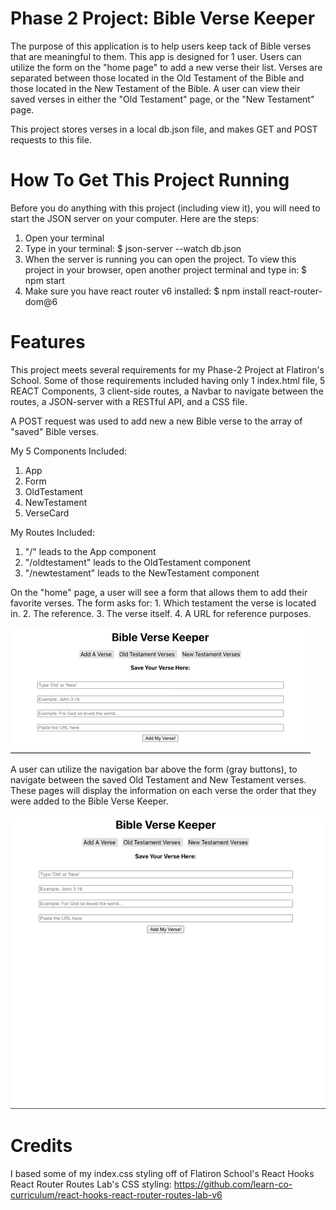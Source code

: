 # Phase 2 Project: Bible Verse Keeper

The purpose of this application is to help users keep tack of Bible verses that are meaningful to them. This app is designed for 1 user. Users can utilize the form on the "home page" to add a new verse their list. Verses are separated between those located in the Old Testament of the Bible and those located in the New Testament of the Bible. A user can view their saved verses in either the "Old Testament" page, or the "New Testament" page.

This project stores verses in a local db.json file, and makes GET and POST requests to this file.

# How To Get This Project Running
Before you do anything with this project (including view it), you will need to start the JSON server on your computer. Here are the steps:
1. Open your terminal
2. Type in your terminal: $ json-server --watch db.json
3. When the server is running you can open the project. To view this project in your browser, open another project terminal and type in: $ npm start
4. Make sure you have react router v6 installed: $ npm install  react-router-dom@6

# Features
This project meets several requirements for my Phase-2 Project at Flatiron's School. Some of those requirements included having only 1 index.html file, 5 REACT Components, 3 client-side routes, a Navbar to navigate between the routes, a JSON-server with a RESTful API, and a CSS file.

A POST request was used to add new a new Bible verse to the array of "saved" Bible verses.

My 5 Components Included:
1. App
2. Form
3. OldTestament
4. NewTestament
5. VerseCard

My Routes Included:
1. "/" leads to the App component
2. "/oldtestament" leads to the OldTestament component
3. "/newtestament" leads to the NewTestament component

On the "home" page, a user will see a form that allows them to add their favorite verses. The form asks for: 1. Which testament the verse is located in. 2. The reference. 3. The verse itself. 4. A URL for reference purposes.

![Form Demo](https://github.com/DeborahKurz/phase-2-project/blob/main/READMEGifs/form.gif)


A user can utilize the navigation bar above the form (gray buttons), to navigate between the saved Old Testament and New Testament verses. These pages will display the information on each verse the order that they were added to the Bible Verse Keeper.

![Navigation Bar and Pages Demo](https://github.com/DeborahKurz/phase-2-project/blob/main/READMEGifs/navBar.gif)


# Credits

I based some of my index.css styling off of Flatiron School's React Hooks React Router Routes Lab's CSS styling:
https://github.com/learn-co-curriculum/react-hooks-react-router-routes-lab-v6